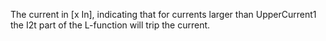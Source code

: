 ﻿The current in [x In], indicating that for currents larger than UpperCurrent1 the I2t part of the L-function will trip the current.